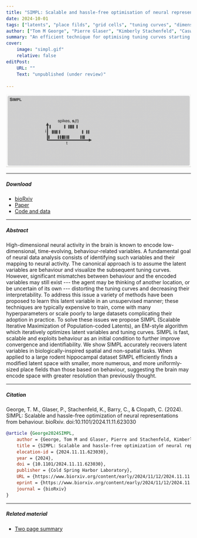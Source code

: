 ```yaml
---
title: "SIMPL: Scalable and hassle-free optimisation of neural representations from behaviour"
date: 2024-10-01
tags: ["latents", "place filds", "grid cells", "tuning curves", "dimensionality reduction"]
author: ["Tom M George", "Pierre Glaser", "Kimberly Stachenfeld", "Caswell Barry", "Claudia Clopath"]
summary: "An efficient technique for optimising tuning curves starting from behaviour by iteratively refitting the tuning curves and redecoding the latent variables." 
cover:
    image: "simpl.gif"
    relative: false
editPost:
    URL: ""
    Text: "unpublished (under review)"

---
```


![](simpl2.gif)

---

##### Download

+ [bioRxiv](https://www.biorxiv.org/content/10.1101/2024.11.11.623030v1)
+ [Paper](simpl.pdf)
+ [Code and data](https://github.com/TomGeorge1234/SIMPL)

---

##### Abstract

High-dimensional neural activity in the brain is known to encode low-dimensional, time-evolving, behaviour-related variables. A fundamental goal of neural data analysis consists of identifying such variables and their mapping to neural activity. The canonical approach is to assume the latent variables are behaviour and visualize the subsequent tuning curves. However, significant mismatches between behaviour and the encoded variables may still exist --- the agent may be thinking of another location, or be uncertain of its own --- distorting the tuning curves and decreasing their interpretability. To address this issue a variety of methods have been proposed to learn this latent variable in an unsupervised manner; these techniques are typically expensive to train, come with many hyperparameters or scale poorly to large datasets complicating their adoption in practice. To solve these issues we propose SIMPL (Scalable Iterative Maximization of Population-coded Latents), an EM-style algorithm which iteratively optimizes latent variables and tuning curves. SIMPL is fast, scalable and exploits behaviour as an initial condition to further improve convergence and identifiability. We show SIMPL accurately recovers latent variables in biologically-inspired spatial and non-spatial tasks. When applied to a large rodent hippocampal dataset SIMPL efficiently finds a modified latent space with smaller, more numerous, and more uniformly-sized place fields than those based on behaviour, suggesting the brain may encode space with greater resolution than previously thought.

---

##### Citation

George, T. M., Glaser, P., Stachenfeld, K., Barry, C., & Clopath, C. (2024). SIMPL: Scalable and hassle-free optimization of neural representations from behaviour. bioRxiv. doi:10.1101/2024.11.11.623030

```BibTeX
@article {George2024SIMPL,
	author = {George, Tom M and Glaser, Pierre and Stachenfeld, Kimberly and Barry, Caswell and Clopath, Claudia},
	title = {SIMPL: Scalable and hassle-free optimization of neural representations from behaviour},
	elocation-id = {2024.11.11.623030},
	year = {2024},
	doi = {10.1101/2024.11.11.623030},
	publisher = {Cold Spring Harbor Laboratory},
	URL = {https://www.biorxiv.org/content/early/2024/11/12/2024.11.11.623030},
	eprint = {https://www.biorxiv.org/content/early/2024/11/12/2024.11.11.623030.full.pdf},
	journal = {bioRxiv}
}
```

---

##### Related material

+ [Two page summary](cosyne.pdf)
